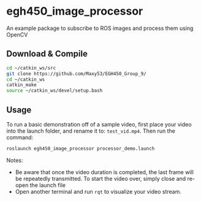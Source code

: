 # egh450_image_processor
An example package to subscribe to ROS images and process them using OpenCV

## Download & Compile
```sh
cd ~/catkin_ws/src
git clone https://github.com/Maxy53/EGH450_Group_9/
cd ~/catkin_ws
catkin_make
source ~/catkin_ws/devel/setup.bash
```

## Usage
To run a basic demonstration off of a sample video, first place your video into the launch folder, and rename it to: `test_vid.mp4`. Then run the command:
```sh
roslaunch egh450_image_processor processor_demo.launch
```

Notes:
- Be aware that once the video duration is completed, the last frame will be repeatedly transmitted. To start the video over, simply close and re-open the launch file
- Open another terminal and run `rqt` to visualize your video stream.
